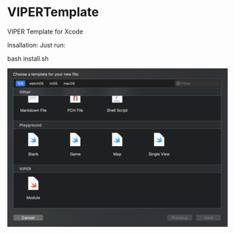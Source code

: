 # VIPERTemplate
VIPER Template for Xcode

Insallation: Just run:

bash install.sh

![diagram](VIPER_Module.png)
